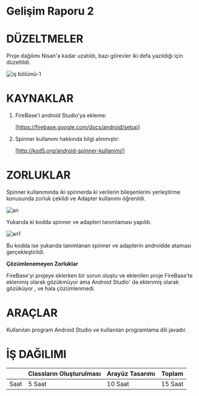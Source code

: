 # Gelişim Raporu 2
# DÜZELTMELER

Proje dağılımı Nisan'a kadar uzatıldı, bazı görevler iki defa yazıldığı için düzeltildi.

![iş bölümü-1](https://user-images.githubusercontent.com/74215861/103462393-f4c3a500-4d35-11eb-8f51-2cd8243e2c1e.jpg)

# KAYNAKLAR

1. FireBase'i android Studio'ya ekleme:

      [https://firebase.google.com/docs/android/setup]

2. Spinner kullanımı hakkında bilgi alınmıştır:

      [http://kod5.org/android-spinner-kullanimi/]

# ZORLUKLAR

Spinner kullanımında iki spinnerda ki verilerin bileşenlerini yerleştirme konusunda zorluk çekildi ve Adapter kullanımı öğrenildi.

![an](https://user-images.githubusercontent.com/74215861/103467839-3ec37f80-4d64-11eb-9f78-613816711c81.PNG)

Yukarıda ki kodda spinner ve adapteri tanımlaması yapıldı.

![an1](https://user-images.githubusercontent.com/74215861/103467892-aaa5e800-4d64-11eb-92b4-03ae0d5f6330.PNG)

Bu kodda ise yukarıda tanımlanan spinner ve adapterin androidde ataması gerçekleştirildi.



**Çözümlenemeyen Zorluklar**

FireBase'yi projeye eklerken bir sorun oluştu ve eklenilen proje FireBase'te eklenmiş olarak gözükmüyor ama Android Studio' da eklenmiş olarak gözüküyor
, ve hala çözümlenmedi.

# ARAÇLAR

Kullanılan program Android Studio ve kullanılan programlama dili javadır.

# İŞ DAĞILIMI

|      | Classların Oluşturulması | Arayüz Tasarımı  | Toplam  |
|------|--------------------------|------------------|---------|
| Saat | 5 Saat                   | 10 Saat          | 15 Saat |

